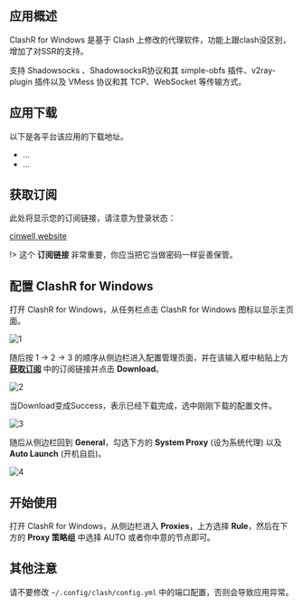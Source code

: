 ## 应用概述

ClashR for Windows 是基于 Clash 上修改的代理软件，功能上跟clash没区别，增加了对SSR的支持。

支持 Shadowsocks 、ShadowsocksR协议和其 simple-obfs 插件、v2ray-plugin 插件以及 VMess 协议和其 TCP、WebSocket 等传输方式。

## 应用下载

以下是各平台该应用的下载地址。

- ...
- ...

## 获取订阅

此处将显示您的订阅链接，请注意为登录状态：

[cinwell website](/sublink?type=clashr ':include :type=markdown')

!> 这个 **订阅链接** 非常重要，你应当把它当做密码一样妥善保管。

## 配置 ClashR for Windows

打开 ClashR for Windows，从任务栏点击 ClashR for Windows 图标以显示主页面。

![1](https://i.loli.net/2020/02/07/uIbnVJtsChfc1zA.png ':size=600')

随后按 1 -> 2 -> 3 的顺序从侧边栏进入配置管理页面，并在该输入框中粘贴上方 **[获取订阅](#获取订阅)** 中的订阅链接并点击 **Download**。

![2](https://i.loli.net/2020/02/07/8TxAsSi5QGYogZc.png ':size=600')

当Download变成Success，表示已经下载完成，选中刚刚下载的配置文件。

![3](https://i.loli.net/2020/02/07/2L4nwsTJqDIgdUu.png ':size=600')

随后从侧边栏回到 **General**，勾选下方的 **System Proxy** (设为系统代理) 以及 **Auto Launch** (开机自启)。

![4](https://i.loli.net/2020/02/07/WAS5R8yln3sUpc7.png ':size=600')

## 开始使用

打开 ClashR for Windows，从侧边栏进入 **Proxies**，上方选择 **Rule**，然后在下方的 **Proxy 策略组** 中选择 AUTO 或者你中意的节点即可。

## 其他注意

请不要修改 `~/.config/clash/config.yml` 中的端口配置，否则会导致应用异常。
